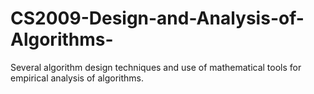 # CS2009-Design-and-Analysis-of-Algorithms-
Several algorithm design techniques and use of mathematical tools for empirical analysis of algorithms.
